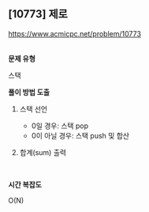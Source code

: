 ## [10773] 제로

https://www.acmicpc.net/problem/10773
<br>
<br>

**문제 유형**

스택
<br>

**풀이 방법 도출**

1. 스택 선언
 
    - 0일 경우: 스택 pop
    - 0이 아닐 경우: 스택 push 및 합산
2. 합계(sum) 출력
<br>

**시간 복잡도**

O(N)
